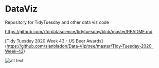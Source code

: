 # DataViz

Repository for TidyTuesday and other data viz code 

https://github.com/rfordatascience/tidytuesday/blob/master/README.md



[Tidy Tuesday 2020 Week 43 - US Beer Awards] (https://github.com/sianbladon/Data-Viz/tree/master/Tidy-Tuesday-2020-Week-43)



![alt text](https://github.com/sianbladon/Data-Viz/blob/master/Tidy-Tuesday-2020-Week-43/beer_awards.png)
